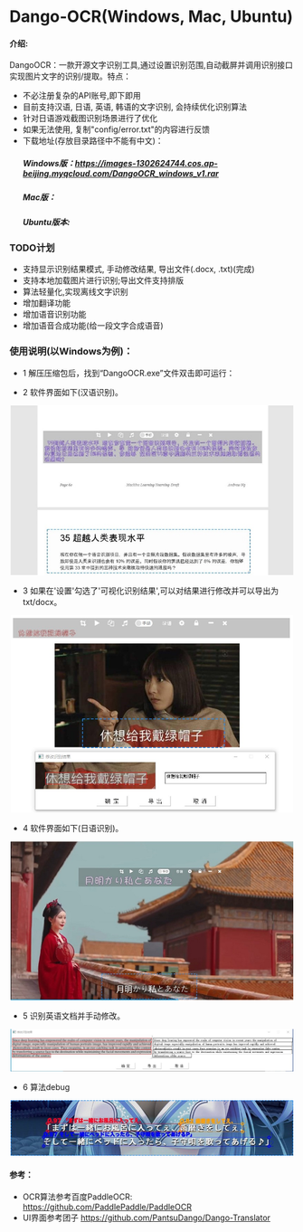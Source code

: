 # Dango-OCR(Windows, Mac, Ubuntu)

#### 介绍:
DangoOCR：一款开源文字识别工具,通过设置识别范围,自动截屏并调用识别接口实现图片文字的识别/提取。特点：
+ 不必注册复杂的API账号,即下即用
+ 目前支持汉语, 日语, 英语, 韩语的文字识别, 会持续优化识别算法
+ 针对日语游戏截图识别场景进行了优化
+ 如果无法使用, 复制"config/error.txt"的内容进行反馈
+ 下载地址(存放目录路径中不能有中文)：
   ##### Windows版：https://images-1302624744.cos.ap-beijing.myqcloud.com/DangoOCR_windows_v1.rar
   ##### Mac版：
   ##### Ubuntu版本:
   
### TODO计划
+ 支持显示识别结果模式, 手动修改结果, 导出文件(.docx, .txt)(完成)
+ 支持本地加载图片进行识别;导出文件支持排版
+ 算法轻量化,实现离线文字识别
+ 增加翻译功能
+ 增加语音识别功能
+ 增加语音合成功能(给一段文字合成语音)

### 使用说明(以Windows为例)：

+ 1 解压压缩包后，找到“DangoOCR.exe”文件双击即可运行：

+ 2 软件界面如下(汉语识别)。
<div align="center">
    <img src="./images/chinese.jpg" width="500">
</div>

+ 3 如果在'设置'勾选了'可视化识别结果',可以对结果进行修改并可以导出为txt/docx。
<div align="center">
    <img src="./images/full_result.jpg" width="500">
</div>

+ 4 软件界面如下(日语识别)。
<div align="center">
    <img src="./images/japanese.jpg" width="500">
</div>

+ 5 识别英语文档并手动修改。
<div align="center">
    <img src="./images/vis_resul.jpg" width="500">
</div>

+ 6 算法debug
<div align="center">
    <img src="./images/debug.jpg" width="500">
</div>


#### 参考：
+ OCR算法参考百度PaddleOCR: https://github.com/PaddlePaddle/PaddleOCR
+ UI界面参考团子 https://github.com/PantsuDango/Dango-Translator
